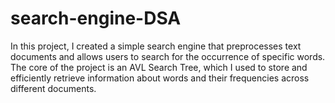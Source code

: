 # search-engine-DSA
In this project, I created a simple search engine that preprocesses text documents and allows users to search for the occurrence of specific words. The core of the project is an AVL Search Tree, which I used to store and efficiently retrieve information about words and their frequencies across different documents.
